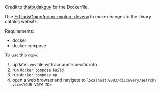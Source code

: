 Credit to [thatbudakguy](https://github.com/thatbudakguy/primo-explore-devenv-docker) for the Dockerfile.

Use [ExLibrisGroup/primo-explore-devenv](https://github.com/ExLibrisGroup/primo-explore-devenv) to make changes to the library catalog website.

Requirements:
- docker
- docker compose

To use this repo:
1. update `.env` file with account-specific info
2. run `docker compose build`
3. run `docker compose up`
4. open a web browser and navigate to `localhost:8003/discovery/search?vid=<YOUR VIEW ID>`
